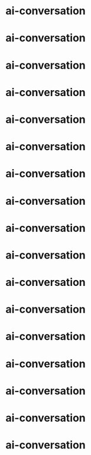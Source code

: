 # ai-conversation
# ai-conversation
# ai-conversation
# ai-conversation
# ai-conversation
# ai-conversation
# ai-conversation
# ai-conversation
# ai-conversation
# ai-conversation
# ai-conversation
# ai-conversation
# ai-conversation
# ai-conversation
# ai-conversation
# ai-conversation
# ai-conversation

